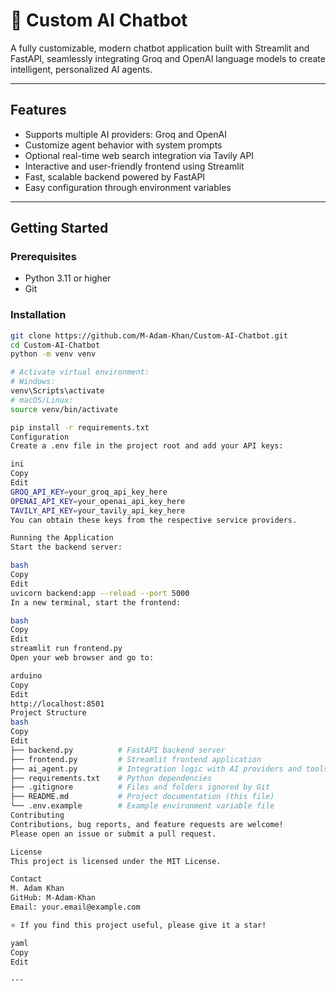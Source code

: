 # 🤖 Custom AI Chatbot

A fully customizable, modern chatbot application built with Streamlit and FastAPI, seamlessly integrating Groq and OpenAI language models to create intelligent, personalized AI agents.

---

## Features

- Supports multiple AI providers: Groq and OpenAI  
- Customize agent behavior with system prompts  
- Optional real-time web search integration via Tavily API  
- Interactive and user-friendly frontend using Streamlit  
- Fast, scalable backend powered by FastAPI  
- Easy configuration through environment variables  

---

## Getting Started

### Prerequisites

- Python 3.11 or higher  
- Git  

### Installation

```bash
git clone https://github.com/M-Adam-Khan/Custom-AI-Chatbot.git
cd Custom-AI-Chatbot
python -m venv venv

# Activate virtual environment:
# Windows:
venv\Scripts\activate
# macOS/Linux:
source venv/bin/activate

pip install -r requirements.txt
Configuration
Create a .env file in the project root and add your API keys:

ini
Copy
Edit
GROQ_API_KEY=your_groq_api_key_here
OPENAI_API_KEY=your_openai_api_key_here
TAVILY_API_KEY=your_tavily_api_key_here
You can obtain these keys from the respective service providers.

Running the Application
Start the backend server:

bash
Copy
Edit
uvicorn backend:app --reload --port 5000
In a new terminal, start the frontend:

bash
Copy
Edit
streamlit run frontend.py
Open your web browser and go to:

arduino
Copy
Edit
http://localhost:8501
Project Structure
bash
Copy
Edit
├── backend.py          # FastAPI backend server
├── frontend.py         # Streamlit frontend application
├── ai_agent.py         # Integration logic with AI providers and tools
├── requirements.txt    # Python dependencies
├── .gitignore          # Files and folders ignored by Git
├── README.md           # Project documentation (this file)
└── .env.example        # Example environment variable file
Contributing
Contributions, bug reports, and feature requests are welcome!
Please open an issue or submit a pull request.

License
This project is licensed under the MIT License.

Contact
M. Adam Khan
GitHub: M-Adam-Khan
Email: your.email@example.com

⭐ If you find this project useful, please give it a star!

yaml
Copy
Edit

---
